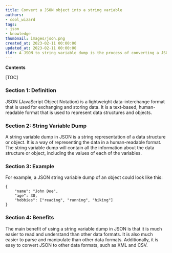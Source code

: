 ```yaml
---
title: Convert a JSON object into a string variable
authors:
- cool_wizard
tags:
- json
- knowledge
thumbnail: images/json.png
created_at: 2023-02-11 00:00:00
updated_at: 2023-02-11 00:00:00
tldr: A JSON to string variable dump is the process of converting a JSON object into a string representation.
---
```


**Contents**

[TOC]

### Section 1: Definition

JSON (JavaScript Object Notation) is a lightweight data-interchange format that is used for exchanging and storing data. It is a text-based, human-readable format that is used to represent data structures and objects.

### Section 2: String Variable Dump

A string variable dump in JSON is a string representation of a data structure or object. It is a way of representing the data in a human-readable format. The string variable dump will contain all the information about the data structure or object, including the values of each of the variables.

### Section 3: Example

For example, a JSON string variable dump of an object could look like this:

```
{
    "name": "John Doe",
    "age": 30,
    "hobbies": ["reading", "running", "hiking"]
}
```

### Section 4: Benefits

The main benefit of using a string variable dump in JSON is that it is much easier to read and understand than other data formats. It is also much easier to parse and manipulate than other data formats. Additionally, it is easy to convert JSON to other data formats, such as XML and CSV.

